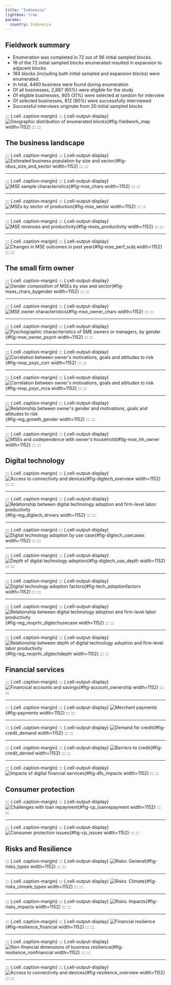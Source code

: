 ```yaml
---
title: "Indonesia"
lightbox: true
params:
  country: Indonesia
---
```








## Fieldwork summary

  * Enumeration was completed in 72 out of 96 initial sampled blocks.
  * 18 of the 72 initial sampled blocks enumerated resulted in expansion to adjacent blocks
  * 184 blocks (including both initial sampled and expansion blocks) were enumerated. 
  * In total, 4460 business were found during enumeration
  * Of all businesses, 2\,887 \(65%\) were eligible for the study
  * Of eligible businesses, 905 \(31%\) were selected at random for interview
  * Of selected businesses, 812 \(90%\) were successfully interviewed 
  * Successful interviews originate from 20 initial sampled blocks

::: {.cell .caption-margin}
::: {.cell-output-display}
![Geographic distribution of enumerated blocks](Indonesia_analysis_files/figure-html/fig-fieldwork_map-1.png){#fig-fieldwork_map width=1152}
:::
:::

## The business landscape 


::: {.cell .caption-margin}
::: {.cell-output-display}
![Estimated business population by size and sector](Indonesia_analysis_files/figure-html/fig-nbus_size_and_sector-1.png){#fig-nbus_size_and_sector width=1152}
:::
:::


---

::: {.cell .caption-margin}
::: {.cell-output-display}
![MSE sample characteristics](Indonesia_analysis_files/figure-html/fig-mse_chars-1.png){#fig-mse_chars width=1152}
:::
:::


---

::: {.cell .caption-margin}
::: {.cell-output-display}
![MSEs by sector of production](Indonesia_analysis_files/figure-html/fig-mse_sector-1.png){#fig-mse_sector width=1152}
:::
:::


---

::: {.cell .caption-margin}
::: {.cell-output-display}
![MSE revenues and productivity](Indonesia_analysis_files/figure-html/fig-mses_productivity-1.png){#fig-mses_productivity width=1152}
:::
:::


---

::: {.cell .caption-margin}
::: {.cell-output-display}
![Changes in MSE outcomes in past year](Indonesia_analysis_files/figure-html/fig-mse_perf_subj-1.png){#fig-mse_perf_subj width=1152}
:::
:::


## The small firm owner

::: {.cell .caption-margin}
::: {.cell-output-display}
![Gender composition of MSEs by sise and sector](Indonesia_analysis_files/figure-html/fig-mses_chars_bygender-1.png){#fig-mses_chars_bygender width=1152}
:::
:::


---

::: {.cell .caption-margin}
::: {.cell-output-display}
![MSE owner characteristics](Indonesia_analysis_files/figure-html/fig-mse_owner_chars-1.png){#fig-mse_owner_chars width=1152}
:::
:::


---

::: {.cell .caption-margin}
::: {.cell-output-display}
![Pyschographic characrteristics of SME owners or managers, by gender](Indonesia_analysis_files/figure-html/fig-mse_owner_psych-1.png){#fig-mse_owner_psych width=1152}
:::
:::


---

::: {.cell .caption-margin}
::: {.cell-output-display}
![Correlation between owner's motivations, goals and attitudes to risk](Indonesia_analysis_files/figure-html/fig-resp_psyc_corr-1.png){#fig-resp_psyc_corr width=1152}
:::
:::

---

::: {.cell .caption-margin}
::: {.cell-output-display}
![Correlation between owner's motivations, goals and attitudes to risk](Indonesia_analysis_files/figure-html/fig-resp_psyc_mca-1.png){#fig-resp_psyc_mca width=1152}
:::
:::

---

::: {.cell .caption-margin}
::: {.cell-output-display}
![Relationship between owner's gender and motivations, goals and attitudes to risk](Indonesia_analysis_files/figure-html/fig-reg_growth_gender-1.png){#fig-reg_growth_gender width=1152}
:::
:::


---

::: {.cell .caption-margin}
::: {.cell-output-display}
![MSEs and codependence with owner's household](Indonesia_analysis_files/figure-html/fig-mse_hh_owner-1.png){#fig-mse_hh_owner width=1152}
:::
:::

## Digital technology 

::: {.cell .caption-margin}
::: {.cell-output-display}
![Access to connectivity and devices](Indonesia_analysis_files/figure-html/fig-digtech_overview-1.png){#fig-digtech_overview width=1152}
:::
:::


---

::: {.cell .caption-margin}
::: {.cell-output-display}
![Relationship between digital technology adoption and firm-level labor productivity](Indonesia_analysis_files/figure-html/fig-reg_digtech_drivers-1.png){#fig-reg_digtech_drivers width=1152}
:::
:::


---

::: {.cell .caption-margin}
::: {.cell-output-display}
![Digital technology adoption by use case](Indonesia_analysis_files/figure-html/fig-digtech_usecases-1.png){#fig-digtech_usecases width=1152}
:::
:::


---

::: {.cell .caption-margin}
::: {.cell-output-display}
![Depth of digital technology adoption](Indonesia_analysis_files/figure-html/fig-digtech_use_depth-1.png){#fig-digtech_use_depth width=1152}
:::
:::


---

::: {.cell .caption-margin}
::: {.cell-output-display}
![Digital technology adoption factors](Indonesia_analysis_files/figure-html/fig-tech_adoptionfactors-1.png){#fig-tech_adoptionfactors width=1152}
:::
:::


---

::: {.cell .caption-margin}
::: {.cell-output-display}
![Relationship between digital technology adoption and firm-level labor productivity](Indonesia_analysis_files/figure-html/fig-reg_revprhr_digtechusecase-1.png){#fig-reg_revprhr_digtechusecase width=1152}
:::
:::


---

::: {.cell .caption-margin}
::: {.cell-output-display}
![Relationship between depth of digital technology adoption and firm-level labor productivity](Indonesia_analysis_files/figure-html/fig-reg_revprhr_digtechdepth-1.png){#fig-reg_revprhr_digtechdepth width=1152}
:::
:::



## Financial services 

::: {.cell .caption-margin}
::: {.cell-output-display}
![Financical accounts and savings](Indonesia_analysis_files/figure-html/fig-account_ownership-1.png){#fig-account_ownership width=1152}
:::
:::


---

::: {.cell .caption-margin}
::: {.cell-output-display}
![Merchant payments](Indonesia_analysis_files/figure-html/fig-payments-1.png){#fig-payments width=1152}
:::
:::


---

::: {.cell .caption-margin}
::: {.cell-output-display}
![Demand for credit](Indonesia_analysis_files/figure-html/fig-credit_demand-1.png){#fig-credit_demand width=1152}
:::
:::


---

::: {.cell .caption-margin}
::: {.cell-output-display}
![Barriers to credit](Indonesia_analysis_files/figure-html/fig-credit_denied-1.png){#fig-credit_denied width=1152}
:::
:::


---

::: {.cell .caption-margin}
::: {.cell-output-display}
![Impacts of digital financial services](Indonesia_analysis_files/figure-html/fig-dfs_impacts-1.png){#fig-dfs_impacts width=1152}
:::
:::



## Consumer protection

::: {.cell .caption-margin}
::: {.cell-output-display}
![Challenges with loan repayment](Indonesia_analysis_files/figure-html/fig-cp_loanrepayment-1.png){#fig-cp_loanrepayment width=1152}
:::
:::


---

::: {.cell .caption-margin}
::: {.cell-output-display}
![Consumer protection issues](Indonesia_analysis_files/figure-html/fig-cp_issues-1.png){#fig-cp_issues width=1152}
:::
:::



## Risks and Resilience

::: {.cell .caption-margin}
::: {.cell-output-display}
![Risks: General](Indonesia_analysis_files/figure-html/fig-risks_types-1.png){#fig-risks_types width=1152}
:::
:::


---

::: {.cell .caption-margin}
::: {.cell-output-display}
![Risks: Climate](Indonesia_analysis_files/figure-html/fig-risks_climate_types-1.png){#fig-risks_climate_types width=1152}
:::
:::

---

::: {.cell .caption-margin}
::: {.cell-output-display}
![Risks: Impacts](Indonesia_analysis_files/figure-html/fig-risks_impacts-1.png){#fig-risks_impacts width=1152}
:::
:::


---

::: {.cell .caption-margin}
::: {.cell-output-display}
![Financial resilience](Indonesia_analysis_files/figure-html/fig-resilience_financial-1.png){#fig-resilience_financial width=1152}
:::
:::


---

::: {.cell .caption-margin}
::: {.cell-output-display}
![Non-financial dimensions of business resilience](Indonesia_analysis_files/figure-html/fig-resilience_nonfinancial-1.png){#fig-resilience_nonfinancial width=1152}
:::
:::


---

::: {.cell .caption-margin}
::: {.cell-output-display}
![Access to connectivity and devices](Indonesia_analysis_files/figure-html/fig-resilience_overview-1.png){#fig-resilience_overview width=1152}
:::
:::

